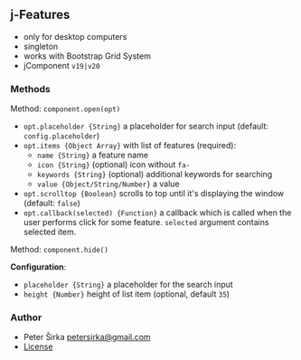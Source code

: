 ## j-Features

- only for desktop computers
- singleton
- works with Bootstrap Grid System
- jComponent `v19|v20`

### Methods

Method: `component.open(opt)`

- `opt.placeholder {String}` a placeholder for search input (default: `config.placeholder`)
- `opt.items {Object Array}` with list of features (required):
    - `name {String}` a feature name
    - `icon {String}` (optional) icon without `fa-`
    - `keywords {String}` (optional) additional keywords for searching
    - `value {Object/String/Number}` a value
- `opt.scrolltop {Boolean}` scrolls to top until it's displaying the window (default: `false`)
- `opt.callback(selected) {Function}` a callback which is called when the user performs click for some feature. `selected` argument contains selected item.

Method: `component.hide()`

__Configuration__:

- `placeholder {String}` a placeholder for the search input
- `height {Number}` height of list item (optional, default `35`)

### Author

- Peter Širka <petersirka@gmail.com>
- [License](https://www.totaljs.com/license/)